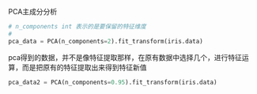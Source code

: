 PCA主成分分析

```python
# n_components int 表示的是要保留的特征维度
# 
pca_data = PCA(n_components=2).fit_transform(iris.data)

```

pca得到的数据，并不是像特征提取那样，在原有数据中选择几个，进行特征运算，而是把原有的特征提取出来得到特征新值

```python
pca_data2 = PCA(n_components=0.95).fit_transform(iris.data)
```







